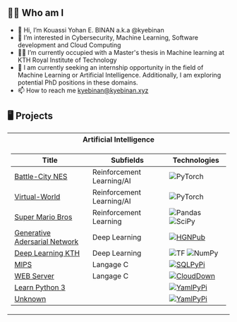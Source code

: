 
<p align="center">
  <!-- <a href="https://pypi.org/user/drkostas/">
    <img src="https://komarev.com/ghpvc/?username=drkostas&label=Visitors&color=0e75b6&style=flat" alt="googoldkhan" />
</a> -->

<!-- <a href="https://pypi.org/user/drkostas/">
    <img src="https://komarev.com/ghpvc/?username=drkostas&label=Visitors&color=0e75b6&style=flat" alt="googoldkhan" />
</a> -->

<!-- <a href="https://pypi.org/user/drkostas/">
    <img src="https://komarev.com/ghpvc/?username=drkostas&label=Visitors&color=0e75b6&style=flat" alt="googoldkhan" />
</a> -->

  
</p>

## 👨‍💻 Who am I
- 👋 Hi, I’m  Kouassi Yohan E. BINAN a.k.a @kyebinan
- 👀 I’m interested in Cybersecurity, Machine Learning, Software development and Cloud Computing
- 👨‍🎓 I’m currently occupied with a Master's thesis in Machine learning at KTH Royal Institute of Technology  
- 💞️ I am currently seeking an internship opportunity in the field of Machine Learning or Artificial Intelligence.
Additionally, I am exploring potential PhD positions in these domains.
- 📫 How to reach me kyebinan@kyebinan.xyz

## 🖥️ Projects

<table>
<tr>
  <th>Artificial Intelligence </th>
</tr>
<tr>
  <td>

| Title | Subfields | Technologies |
|--|--|--|
| [Battle-City NES](https://github.com/kyebinan/Battle-City-AI) | Reinforcement Learning/AI | ![PyTorch](https://img.shields.io/badge/PyTorch-black?style=flat-square&logo=pytorch) |
| [Virtual-World](https://github.com/kyebinan/Virtual_World) | Reinforcement Learning/AI | ![PyTorch](https://img.shields.io/badge/PyTorch-black?style=flat-square&logo=pytorch) |
| [Super Mario Bros](https://github.com/kyebinan/Super-Mario-RL) | Reinforcement Learning | ![Pandas](https://img.shields.io/badge/Pandas-black?style=flat-square&logo=pandas) ![SciPy](https://img.shields.io/badge/SciPy-black?style=flat-square&logo=scipy)|
| [Generative Adersarial Network](https://github.com/kyebinan/GANs) | Deep Learning | [![HGNPub](https://img.shields.io/badge/Published-black?style=flat-square&logo=googlescholar)](https://scholar.google.com/citations?view_op=view_citation&hl=en&user=b___QQ8AAAAJ&authuser=1&citation_for_view=b___QQ8AAAAJ:u5HHmVD_uO8C) |
| [Deep Learning KTH](https://github.com/kyebinan/Deep_Learning_KTH) | Deep Learning | ![TF](https://img.shields.io/badge/TF-black?style=flat-square&logo=tensorflow) ![NumPy](https://img.shields.io/badge/NumPy-black?style=flat-square&logo=numpy)|
| [MIPS](https://github.com/kyebinan/MIPS) | Langage C | [![SQLPyPi](https://img.shields.io/badge/PyPi-black?style=flat-square&logo=pypi)](https://pypi.org/project/high-sql/) |
| [WEB Server](https://github.com/kyebinan/MIPS) | Langage C | [![CloudDown](https://static.pepy.tech/personalized-badge/cloud-filemanager?period=total&units=international_system&left_color=black&right_color=red&left_text=Downloads)](https://pepy.tech/project/cloud-filemanager)|
| [Learn Python 3](https://github.com/kyebinan/MIPS) | | [![YamlPyPi](https://img.shields.io/badge/PyPi-black?style=flat-square&logo=pypi)](https://pypi.org/project/yaml-config-wrapper/)|
| [Unknown](https://github.com/kyebinan/MIPS) | | [![YamlPyPi](https://img.shields.io/badge/PyPi-black?style=flat-square&logo=pypi)](https://pypi.org/project/yaml-config-wrapper/)|
  </td>
  
</tr> 
</table>
<!---
kyebinan/kyebinan is a ✨ special ✨ repository because its `README.md` (this file) appears on your GitHub profile.
You can click the Preview link to take a look at your changes.
--->

